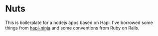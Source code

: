 # Nuts

This is boilerplate for a nodejs apps based on Hapi. I've borrowed some things from [hapi-ninja](https://github.com/poeticninja/hapi-ninja) and some conventions from Ruby on Rails.

